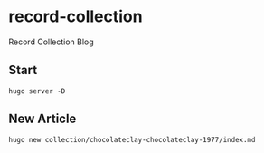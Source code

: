 # record-collection
Record Collection Blog

## Start

```
hugo server -D
```

## New Article

```
hugo new collection/chocolateclay-chocolateclay-1977/index.md
```
